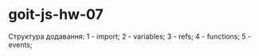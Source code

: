 <!-- @format -->

# goit-js-hw-07

Cтруктура додавання:
1 - import;
2 - variables;
3 - refs;
4 - functions;
5 - events;
